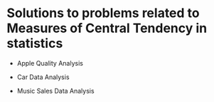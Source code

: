 # Solutions to problems related to Measures of Central Tendency in statistics



* Apple Quality Analysis
  
* Car Data Analysis
  
* Music Sales Data Analysis
